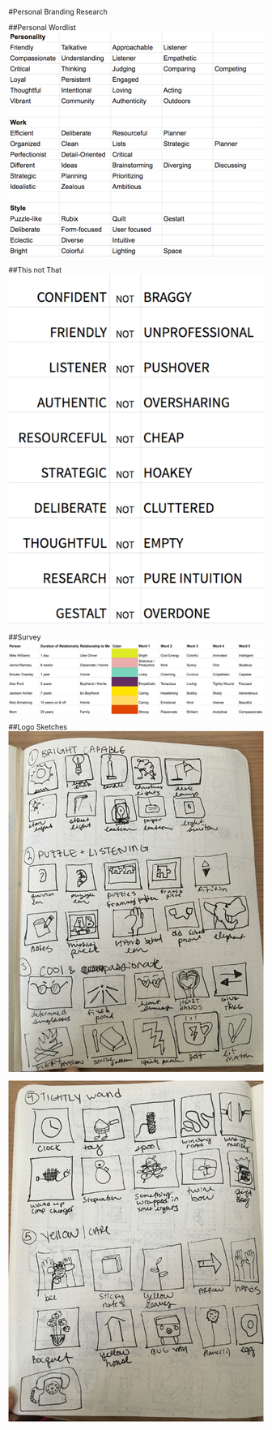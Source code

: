 #Personal Branding Research

##Personal Wordlist
![](https://github.com/amaliebarras/amaliebarras.github.io/blob/master/Design%20Files/PersonalWordlist.png)

##This not That
![](https://github.com/amaliebarras/amaliebarras.github.io/blob/master/Design%20Files/ThisnotThat.png)

##Survey
![](https://github.com/amaliebarras/amaliebarras.github.io/blob/master/Design%20Files/Survey.png)

##Logo Sketches
![](https://github.com/amaliebarras/amaliebarras.github.io/blob/master/Design%20Files/Sketches.jpg)

![](https://github.com/amaliebarras/amaliebarras.github.io/blob/master/Design%20Files/Sketches2.jpg)

